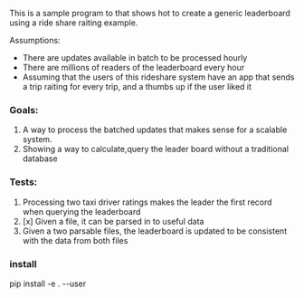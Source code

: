 This is a sample program to that shows hot to create a generic leaderboard using a ride share raiting example.

Assumptions:
* There are updates available in batch to be processed hourly
* There are millions of readers of the leaderboard every hour
* Assuming that the users of this rideshare system have an app that sends a trip raiting for every trip, and 
a thumbs up if the user liked it

### Goals:

1. A way to process the batched updates that makes sense for a scalable system.
2. Showing a way to calculate,query the leader board without a traditional database



### Tests:

1. Processing two taxi driver ratings makes the leader the first record when querying the leaderboard
2. [x] Given a file, it can be parsed in to useful data
3. Given a two parsable files, the leaderboard is updated to be consistent with the data from both files
 
### install
pip install -e . --user
